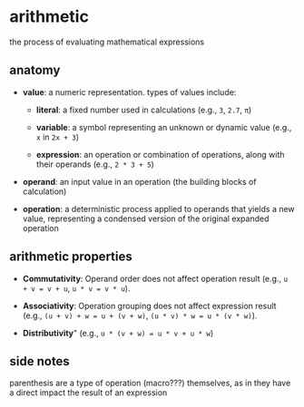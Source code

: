 # arithmetic

the process of evaluating mathematical expressions

## anatomy

- **value**: a numeric representation. types of values include:

  - **literal**: a fixed number used in calculations (e.g., `3`, `2.7`, `π`)
 
  - **variable**: a symbol representing an unknown or dynamic value (e.g., `x` in `2x + 3`)

  - **expression**: an operation or combination of operations, along with their operands  (e.g., `2 * 3 + 5`)

- **operand**: an input value in an operation (the building blocks of calculation)

- **operation**: a deterministic process applied to operands that yields a new value, representing a condensed version of the original expanded operation

## arithmetic properties

- **Commutativity**: Operand order does not affect operation result (e.g., `u + v = v + u`, `u * v = v * u`).

- **Associativity**: Operation grouping does not affect expression result (e.g., `(u + v) + w = u + (v + w)`, `(u * v) * w = u * (v * w)`).

- **Distributivity**" (e.g., `u * (v + w) = u * v + u * w`)

## side notes

parenthesis are a type of operation (macro???) themselves, as in they have a direct impact the result of an expression
